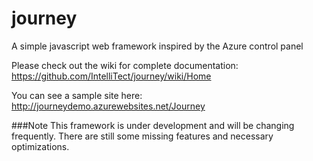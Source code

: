 # journey
A simple javascript web framework inspired by the Azure control panel

Please check out the wiki for complete documentation: https://github.com/IntelliTect/journey/wiki/Home

You can see a sample site here: http://journeydemo.azurewebsites.net/Journey

###Note
This framework is under development and will be changing frequently. There are still some missing features and necessary optimizations.
